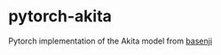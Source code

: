 # pytorch-akita

Pytorch implementation of the Akita model from [basenji](https://github.com/calico/basenji/tree/master/manuscripts/akita)